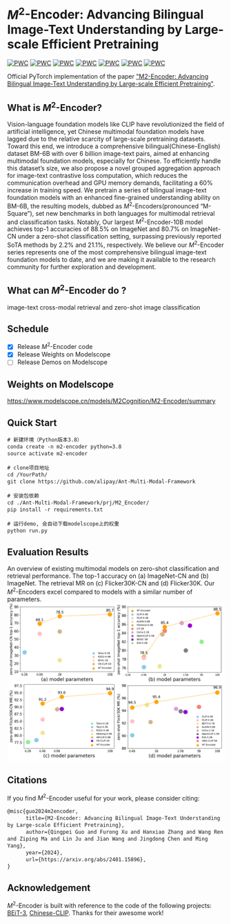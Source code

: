 # $M^2$-Encoder: Advancing Bilingual Image-Text Understanding by Large-scale Efficient Pretraining
	
[![PWC](https://img.shields.io/endpoint.svg?url=https://paperswithcode.com/badge/boldsymbol-m-2-encoder-advancing-bilingual/zero-shot-image-retrieval-on-coco-cn)](https://paperswithcode.com/sota/zero-shot-image-retrieval-on-coco-cn?p=boldsymbol-m-2-encoder-advancing-bilingual)
[![PWC](https://img.shields.io/endpoint.svg?url=https://paperswithcode.com/badge/boldsymbol-m-2-encoder-advancing-bilingual/zero-shot-cross-modal-retrieval-on-flickr30k)](https://paperswithcode.com/sota/zero-shot-cross-modal-retrieval-on-flickr30k?p=boldsymbol-m-2-encoder-advancing-bilingual)
[![PWC](https://img.shields.io/endpoint.svg?url=https://paperswithcode.com/badge/boldsymbol-m-2-encoder-advancing-bilingual/zero-shot-image-retrieval-on-flickr30k-cn)](https://paperswithcode.com/sota/zero-shot-image-retrieval-on-flickr30k-cn?p=boldsymbol-m-2-encoder-advancing-bilingual)
[![PWC](https://img.shields.io/endpoint.svg?url=https://paperswithcode.com/badge/boldsymbol-m-2-encoder-advancing-bilingual/zero-shot-transfer-image-classification-on-1)](https://paperswithcode.com/sota/zero-shot-transfer-image-classification-on-1?p=boldsymbol-m-2-encoder-advancing-bilingual)
[![PWC](https://img.shields.io/endpoint.svg?url=https://paperswithcode.com/badge/boldsymbol-m-2-encoder-advancing-bilingual/zero-shot-learning-on-imagenet-cn)](https://paperswithcode.com/sota/zero-shot-learning-on-imagenet-cn?p=boldsymbol-m-2-encoder-advancing-bilingual)
[![PWC](https://img.shields.io/endpoint.svg?url=https://paperswithcode.com/badge/boldsymbol-m-2-encoder-advancing-bilingual/zero-shot-text-to-image-retrieval-on-coco-cn)](https://paperswithcode.com/sota/zero-shot-text-to-image-retrieval-on-coco-cn?p=boldsymbol-m-2-encoder-advancing-bilingual)
[![PWC](https://img.shields.io/endpoint.svg?url=https://paperswithcode.com/badge/boldsymbol-m-2-encoder-advancing-bilingual/zero-shot-cross-modal-retrieval-on-coco-2014)](https://paperswithcode.com/sota/zero-shot-cross-modal-retrieval-on-coco-2014?p=boldsymbol-m-2-encoder-advancing-bilingual)

Official PyTorch implementation of the paper ["M2-Encoder: Advancing Bilingual Image-Text Understanding by Large-scale Efficient Pretraining"](https://arxiv.org/abs/2401.15896).


## What is $M^2$-Encoder?
Vision-language foundation models like CLIP have revolutionized the field of artificial intelligence, yet Chinese multimodal foundation models have lagged due to the relative scarcity of large-scale pretraining datasets. Toward this end, we introduce a comprehensive bilingual(Chinese-English) dataset BM-6B with over 6 billion image-text pairs, aimed at enhancing multimodal foundation models, especially for Chinese. To efficiently handle this dataset’s size, we also propose a novel grouped aggregation approach for image-text contrastive loss computation, which reduces the communication overhead and GPU memory demands, facilitating a 60% increase in training speed. We pretrain a series of bilingual image-text foundation models with an enhanced fine-grained understanding ability on BM-6B, the resulting models, dubbed as $M^2$-Encoders(pronounced “M-Square”), set new benchmarks in both languages for multimodal retrieval and classification tasks. Notably, Our largest $M^2$-Encoder-10B model achieves top-1 accuracies of 88.5% on ImageNet and 80.7% on ImageNet-CN under a zero-shot classification setting, surpassing previously reported SoTA methods by 2.2% and 21.1%, respectively. We believe our $M^2$-Encoder series represents one of the most comprehensive bilingual image-text foundation models to date, and we are making it available to the research community for further exploration and development.

## What can $M^2$-Encoder do ?
image-text cross-modal retrieval and zero-shot image classification

## Schedule
- [x] Release $M^2$-Encoder code
- [x] Release Weights on Modelscope
- [ ] Release Demos on Modelscope

## Weights on Modelscope 
https://www.modelscope.cn/models/M2Cognition/M2-Encoder/summary

## Quick Start 
```
# 新建环境（Python版本3.8）
conda create -n m2-encoder python=3.8
source activate m2-encoder

# clone项目地址
cd /YourPath/
git clone https://github.com/alipay/Ant-Multi-Modal-Framework

# 安装包依赖
cd ./Ant-Multi-Modal-Framework/prj/M2_Encoder/
pip install -r requirements.txt

# 运行demo, 会自动下载modelscope上的权重
python run.py
```



## Evaluation Results
An overview of existing multimodal models on zero-shot classification and retrieval performance. The top-1 accuracy on (a) ImageNet-CN and (b) ImageNet. The retrieval MR on (c) Flicker30K-CN and (d) Flicker30K. Our $M^2$-Encoders excel compared to models with a similar number of parameters.
![](https://github.com/alipay/Ant-Multi-Modal-Framework/blob/main/prj/M2_Encoder/pics/effect.png)


## Citations
If you find $M^2$-Encoder useful for your work, please consider citing:
```
@misc{guo2024m2encoder,
      title={M2-Encoder: Advancing Bilingual Image-Text Understanding by Large-scale Efficient Pretraining}, 
      author={Qingpei Guo and Furong Xu and Hanxiao Zhang and Wang Ren and Ziping Ma and Lin Ju and Jian Wang and Jingdong Chen and Ming Yang},
      year={2024},
      url={https://arxiv.org/abs/2401.15896},
}
```

## Acknowledgement
$M^2$-Encoder is built with reference to the code of the following projects: [BEiT-3](https://github.com/microsoft/unilm/tree/master/beit3), [Chinese-CLIP](https://github.com/OFA-Sys/Chinese-CLIP). Thanks for their awesome work!


